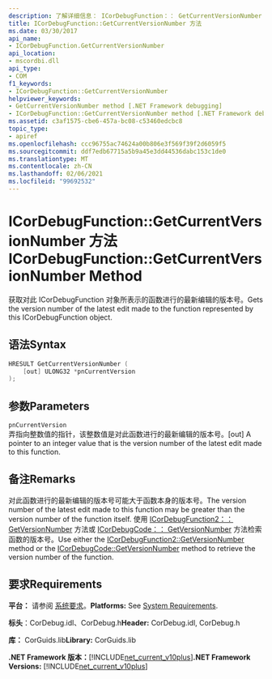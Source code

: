 ```yaml
---
description: 了解详细信息： ICorDebugFunction：： GetCurrentVersionNumber 方法
title: ICorDebugFunction::GetCurrentVersionNumber 方法
ms.date: 03/30/2017
api_name:
- ICorDebugFunction.GetCurrentVersionNumber
api_location:
- mscordbi.dll
api_type:
- COM
f1_keywords:
- ICorDebugFunction::GetCurrentVersionNumber
helpviewer_keywords:
- GetCurrentVersionNumber method [.NET Framework debugging]
- ICorDebugFunction::GetCurrentVersionNumber method [.NET Framework debugging]
ms.assetid: c3af1575-cbe6-457a-bc08-c53460edcbc8
topic_type:
- apiref
ms.openlocfilehash: ccc96755ac74624a00b806e3f569f39f2d6059f5
ms.sourcegitcommit: ddf7edb67715a5b9a45e3dd44536dabc153c1de0
ms.translationtype: MT
ms.contentlocale: zh-CN
ms.lasthandoff: 02/06/2021
ms.locfileid: "99692532"
---
```

# <a name="icordebugfunctiongetcurrentversionnumber-method"></a><span data-ttu-id="42c0c-103">ICorDebugFunction::GetCurrentVersionNumber 方法</span><span class="sxs-lookup"><span data-stu-id="42c0c-103">ICorDebugFunction::GetCurrentVersionNumber Method</span></span>

<span data-ttu-id="42c0c-104">获取对此 ICorDebugFunction 对象所表示的函数进行的最新编辑的版本号。</span><span class="sxs-lookup"><span data-stu-id="42c0c-104">Gets the version number of the latest edit made to the function represented by this ICorDebugFunction object.</span></span>  
  
## <a name="syntax"></a><span data-ttu-id="42c0c-105">语法</span><span class="sxs-lookup"><span data-stu-id="42c0c-105">Syntax</span></span>  
  
```cpp  
HRESULT GetCurrentVersionNumber (  
    [out] ULONG32 *pnCurrentVersion  
);  
```  
  
## <a name="parameters"></a><span data-ttu-id="42c0c-106">参数</span><span class="sxs-lookup"><span data-stu-id="42c0c-106">Parameters</span></span>  

 `pnCurrentVersion`  
 <span data-ttu-id="42c0c-107">弄指向整数值的指针，该整数值是对此函数进行的最新编辑的版本号。</span><span class="sxs-lookup"><span data-stu-id="42c0c-107">[out] A pointer to an integer value that is the version number of the latest edit made to this function.</span></span>  
  
## <a name="remarks"></a><span data-ttu-id="42c0c-108">备注</span><span class="sxs-lookup"><span data-stu-id="42c0c-108">Remarks</span></span>  

 <span data-ttu-id="42c0c-109">对此函数进行的最新编辑的版本号可能大于函数本身的版本号。</span><span class="sxs-lookup"><span data-stu-id="42c0c-109">The version number of the latest edit made to this function may be greater than the version number of the function itself.</span></span> <span data-ttu-id="42c0c-110">使用 [ICorDebugFunction2：： GetVersionNumber](icordebugfunction2-getversionnumber-method.md) 方法或 [ICorDebugCode：： GetVersionNumber](icordebugcode-getversionnumber-method.md) 方法检索函数的版本号。</span><span class="sxs-lookup"><span data-stu-id="42c0c-110">Use either the [ICorDebugFunction2::GetVersionNumber](icordebugfunction2-getversionnumber-method.md) method or the [ICorDebugCode::GetVersionNumber](icordebugcode-getversionnumber-method.md) method to retrieve the version number of the function.</span></span>  
  
## <a name="requirements"></a><span data-ttu-id="42c0c-111">要求</span><span class="sxs-lookup"><span data-stu-id="42c0c-111">Requirements</span></span>  

 <span data-ttu-id="42c0c-112">**平台：** 请参阅 [系统要求](../../get-started/system-requirements.md)。</span><span class="sxs-lookup"><span data-stu-id="42c0c-112">**Platforms:** See [System Requirements](../../get-started/system-requirements.md).</span></span>  
  
 <span data-ttu-id="42c0c-113">**标头**：CorDebug.idl、CorDebug.h</span><span class="sxs-lookup"><span data-stu-id="42c0c-113">**Header:** CorDebug.idl, CorDebug.h</span></span>  
  
 <span data-ttu-id="42c0c-114">**库：** CorGuids.lib</span><span class="sxs-lookup"><span data-stu-id="42c0c-114">**Library:** CorGuids.lib</span></span>  
  
 <span data-ttu-id="42c0c-115">**.NET Framework 版本：**[!INCLUDE[net_current_v10plus](../../../../includes/net-current-v10plus-md.md)]</span><span class="sxs-lookup"><span data-stu-id="42c0c-115">**.NET Framework Versions:** [!INCLUDE[net_current_v10plus](../../../../includes/net-current-v10plus-md.md)]</span></span>
